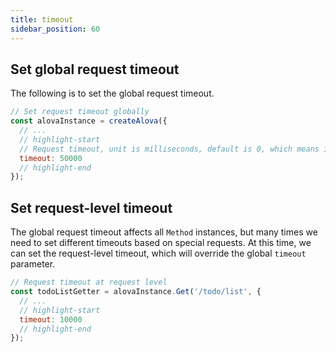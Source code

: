 ```yaml
---
title: timeout
sidebar_position: 60
---
```


## Set global request timeout

The following is to set the global request timeout.

```javascript
// Set request timeout globally
const alovaInstance = createAlova({
  // ...
  // highlight-start
  // Request timeout, unit is milliseconds, default is 0, which means it will never timeout
  timeout: 50000
  // highlight-end
});
```

## Set request-level timeout

The global request timeout affects all `Method` instances, but many times we need to set different timeouts based on special requests. At this time, we can set the request-level timeout, which will override the global `timeout` parameter.

```javascript
// Request timeout at request level
const todoListGetter = alovaInstance.Get('/todo/list', {
  // ...
  // highlight-start
  timeout: 10000
  // highlight-end
});
```
